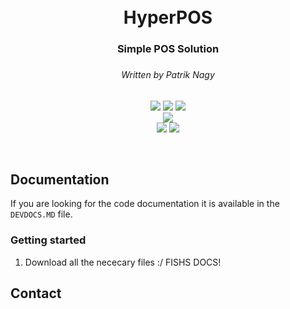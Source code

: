 <br />
<br />

<h1 align="center">HyperPOS</H1>
<h3 align="center">Simple POS Solution<h3>
<h6 align="center">Written by Patrik Nagy</h6>
<p align= "center">
   <img src="https://img.shields.io/github/languages/top/Lopastudio/HyperPOS">
   <img src="https://img.shields.io/github/stars/Lopastudio/HyperPOS">
   <img src="https://img.shields.io/github/forks/Lopastudio/HyperPOS">
   <br>
   <img src="https://img.shields.io/github/last-commit/Lopastudio/HyperPOS">
   <br>
   <img src="https://img.shields.io/github/issues/Lopastudio/HyperPOS">
   <img src="https://img.shields.io/github/issues-closed/Lopastudio/HyperPOS">
</p>

<br />

## Documentation
If you are looking for the code documentation it is available in the `DEVDOCS.MD` file.

### Getting started
1. Download all the nececary files :/
FISHS DOCS!

## Contact